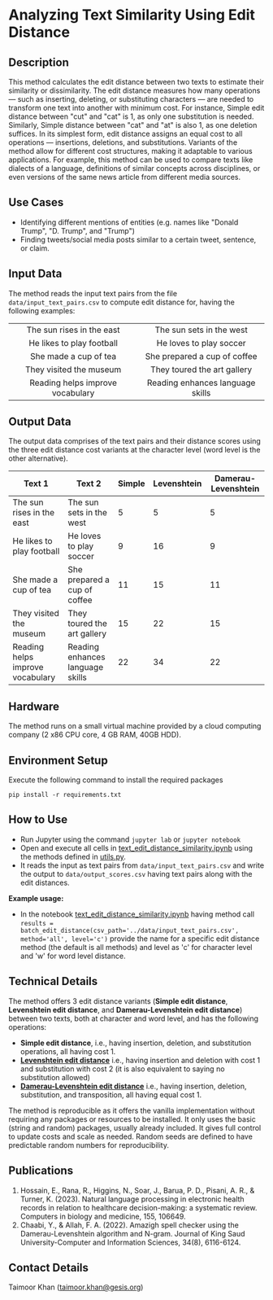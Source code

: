 # Analyzing Text Similarity Using Edit Distance

## Description
This method calculates the edit distance between two texts to estimate their similarity or dissimilarity. The edit distance measures how many operations — such as inserting, deleting, or substituting characters — are needed to transform one text into another with minimum cost. For instance, Simple edit distance between "cut" and "cat" is 1, as only one substitution is needed. Similarly, Simple distance between "cat" and "at" is also 1, as one deletion suffices. In its simplest form, edit distance assigns an equal cost to all operations — insertions, deletions, and substitutions. Variants of the method allow for different cost structures, making it adaptable to various applications. For example, this method can be used to compare texts like dialects of a language, definitions of similar concepts across disciplines, or even versions of the same news article from different media sources. 

## Use Cases
- Identifying different mentions of entities (e.g. names like "Donald Trump", "D. Trump", and "Trump")
- Finding tweets/social media posts similar to a certain tweet, sentence, or claim.

## Input Data
The method reads the input text pairs from the file `data/input_text_pairs.csv` to compute edit distance for, having the following examples:

|       |      |
|:-----:|:----:|
| The sun rises in the east |	The sun sets in the west |
| He likes to play football |	He loves to play soccer |
| She made a cup of tea	| She prepared a cup of coffee |
| They visited the museum	| They toured the art gallery |
| Reading helps improve vocabulary	| Reading enhances language skills |
  

## Output Data
The output data comprises of the text pairs and their distance scores using the three edit distance cost variants at the character level (word level is the other alternative).

|Text 1| Text 2 | Simple | Levenshtein| Damerau-Levenshtein|
|------|--------|--------|------------|--------------------|
| The sun rises in the east	| The sun sets in the west	| 5	| 5	| 5 |
| He likes to play football	| He loves to play soccer	| 9	| 16	| 9 |
| She made a cup of tea	| She prepared a cup of coffee	| 11	| 15	| 11 |
| They visited the museum	| They toured the art gallery	| 15	| 22	| 15 |
| Reading helps improve vocabulary	| Reading enhances language skills	| 22	| 34	| 22 |

## Hardware
The method runs on a small virtual machine provided by a cloud computing company (2 x86 CPU core, 4 GB RAM, 40GB HDD).

## Environment Setup
Execute the following command to install the required packages

`pip install -r requirements.txt`

## How to Use
- Run Jupyter using the command `jupyter lab` or `jupyter notebook`
- Open and execute all cells in [text_edit_distance_similarity.ipynb](https://github.com/taimoorkhan-nlp/text_edit_distance_similarity/blob/main/text_edit_distance.ipynb) using the methods defined in [utils.py](https://github.com/taimoorkhan-nlp/text_edit_distance_similarity/blob/main/utils.py).
- It reads the input as text pairs from `data/input_text_pairs.csv` and write the output to `data/output_scores.csv` having text pairs along with the edit distances.

**Example usage:**
- In the notebook [text_edit_distance_similarity.ipynb](https://github.com/taimoorkhan-nlp/text_edit_distance_similarity/blob/main/text_edit_distance.ipynb) having method call `results = batch_edit_distance(csv_path='../data/input_text_pairs.csv', method='all', level='c')` provide the name for a specific edit distance method (the default is all methods) and level as 'c' for character level and 'w' for word level distance.

## Technical Details
The method offers 3 edit distance variants (__Simple edit distance__, __Levenshtein edit distance__, and __Damerau-Levenshtein edit distance__) between two texts, both at character and word level, and has the following operations:

- __Simple edit distance__, i.e., having insertion, deletion, and substitution operations, all having cost 1.
- [__Levenshtein edit distance__](https://www.sciencedirect.com/science/article/pii/S0010482523001142) i.e., having insertion and deletion with cost 1 and substitution with cost 2 (it is also equivalent to saying no substitution allowed)
- [__Damerau-Levenshtein edit distance__](https://www.sciencedirect.com/science/article/pii/S1319157821001828) i.e., having insertion, deletion, substitution, and transposition, all having equal cost 1.
 
The method is reproducible as it offers the vanilla implementation without requiring any packages or resources to be installed. It only uses the basic (string and random) packages, usually already included. It gives full control to update costs and scale as needed. Random seeds are defined to have predictable random numbers for reproducibility.
  
## Publications
1. Hossain, E., Rana, R., Higgins, N., Soar, J., Barua, P. D., Pisani, A. R., & Turner, K. (2023). Natural language processing in electronic health records in relation to healthcare decision-making: a systematic review. Computers in biology and medicine, 155, 106649.
2. Chaabi, Y., & Allah, F. A. (2022). Amazigh spell checker using the Damerau-Levenshtein algorithm and N-gram. Journal of King Saud University-Computer and Information Sciences, 34(8), 6116-6124.

## Contact Details
Taimoor Khan (<a href=mailto:taimoor.khan@gesis.org>taimoor.khan@gesis.org</a>)
